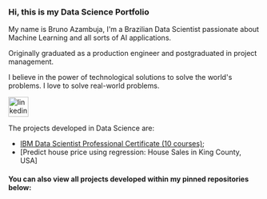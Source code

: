 ### Hi, this is my Data Science Portfolio
My name is Bruno Azambuja, I'm a Brazilian Data Scientist passionate about Machine Learning and all sorts of AI applications.

Originally graduated as a production engineer and postgraduated in project management.

I believe in the power of technological solutions to solve the world's problems. I love to solve real-world problems.


[<img src='https://cdn.jsdelivr.net/npm/simple-icons@3.0.1/icons/linkedin.svg' alt='linkedin' height='40'>](https://www.linkedin.com/in/brunoazambuja/) 

The projects developed in Data Science are:

- [IBM Data Scientist Professional Certificate (10 courses)](https://github.com/BrunoAzambuja/IBM-Data-Science-Professional-Certificate);
- [Predict house price using regression: House Sales in King County, USA] 
#### You can also view all projects developed within my pinned repositories below:
